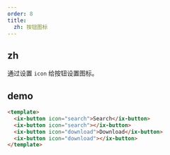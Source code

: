 ```yaml
---
order: 8
title:
  zh: 按钮图标
---
```


## zh

通过设置 `icon` 给按钮设置图标。

## demo

```html
<template>
  <ix-button icon="search">Search</ix-button>
  <ix-button icon="search"></ix-button>
  <ix-button icon="download">Download</ix-button>
  <ix-button icon="download"></ix-button>
</template>
```
